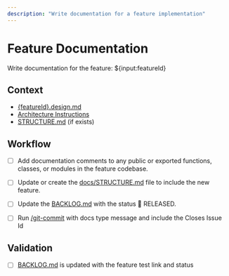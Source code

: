 ```yaml
---
description: "Write documentation for a feature implementation"
---
```


# Feature Documentation

Write documentation for the feature: ${input:featureId}

## Context

- [{featureId}.design.md](/docs/feats/{featureId}.design.md)
- [Architecture Instructions](/.github/instructions/architecture.instructions.md)
- [STRUCTURE.md](/docs/STRUCTURE.md) (if exists)

## Workflow

- [ ] Add documentation comments to any public or exported functions, classes, or modules in the feature codebase.

- [ ] Update or create the [docs/STRUCTURE.md](/docs/STRUCTURE.md) file to include the new feature.

- [ ] Update the [BACKLOG.md](/docs/BACKLOG.md) with the status 🔵 RELEASED.

- [ ] Run [/git-commit](/.github/prompts/git-commit.prompt.md) with docs type message and include the Closes Issue Id

## Validation

- [ ] [BACKLOG.md](/docs/BACKLOG.md) is updated with the feature test link and status
